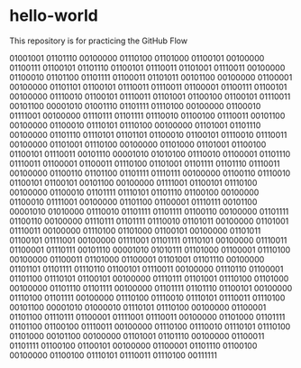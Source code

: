 # hello-world

This repository is for practicing the GitHub Flow

01001001 01101110 00100000 01110100 01101000 01100101 00100000 01100111 01100101 01101110 01100101 01110011 01101001 01110011 00100000 01100010 01101100 01101111 01100011 01101011 00101100 00100000 01100001 00100000 01101101 01100101 01110011 01110011 01100001 01100111 01100101 00100000 01110010 01100101 01110011 01101001 01100100 01100101 01110011 00101100 00001010 01001110 01101111 01110100 00100000 01100010 01111001 00100000 01110111 01101111 01110010 01100100 01110011 00101100 00100000 01100010 01110101 01110100 00100000 01101001 01101110 00100000 01101110 01110101 01101101 01100010 01100101 01110010 01110011 00100000 01101001 01110100 00100000 01101000 01101001 01100100 01100101 01110011 00101110 00001010 01010100 01110010 01100001 01101110 01110011 01100001 01100011 01110100 01101001 01101111 01101110 01110011 00100000 01100110 01101100 01101111 01110111 00100000 01100110 01110010 01100101 01100101 00101100 00100000 01111001 01100101 01110100 00100000 01100010 01101111 01110101 01101110 01100100 00100000 01100010 01111001 00100000 01101100 01100001 01110111 00101100 00001010 01010000 01110010 01101111 01101111 01100110 00100000 01101111 01100110 00100000 01110111 01101111 01110010 01101011 00100000 01101001 01110011 00100000 01110100 01101000 01100101 00100000 01101011 01100101 01111001 00100000 01111001 01101111 01110101 00100000 01110011 01100001 01110111 00101110 00001010 01010111 01101000 01100001 01110100 00100000 01100011 01101000 01100001 01101001 01101110 00100000 01101101 01101111 01110110 01100101 01110011 00100000 01110110 01100001 01101100 01110101 01100101 00100000 01110111 01101001 01110100 01101000 00100000 01101110 01101111 00100000 01101111 01101110 01100101 00100000 01110100 01101111 00100000 01110100 01110010 01110101 01110011 01110100 00101100 00001010 01000010 01110101 01110100 00100000 01100001 01101100 01110111 01100001 01111001 01110011 00100000 01101000 01101111 01101100 01100100 01110011 00100000 01110100 01110010 01110101 01110100 01101000 00101100 00100000 01101001 01101110 00100000 01100011 01101111 01100100 01100101 00100000 01100001 01101110 01100100 00100000 01100100 01110101 01110011 01110100 00111111
